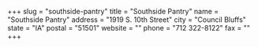 +++
slug = "southside-pantry"
title = "Southside Pantry"
name = "Southside Pantry"
address = "1919 S. 10th Street"
city = "Council Bluffs"
state = "IA"
postal = "51501"
website = ""
phone = "712 322-8122"
fax = ""
+++
